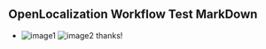 ## OpenLocalization Workflow Test MarkDown
* ![image1](.\ce58d10f-8c05-4c0b-9749-c6112934e073.PNG)   ![image2](.\348b136a-ae1e-4d5b-83ba-bae55f46d958.png) 
thanks!